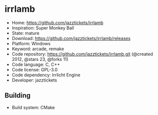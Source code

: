 # irrlamb

- Home: https://github.com/jazztickets/irrlamb
- Inspiration: Super Monkey Ball
- State: mature
- Download: https://github.com/jazztickets/irrlamb/releases
- Platform: Windows
- Keyword: arcade, remake
- Code repository: https://github.com/jazztickets/irrlamb.git (@created 2012, @stars 23, @forks 11)
- Code language: C, C++
- Code license: GPL-3.0
- Code dependency: Irrlicht Engine
- Developer: jazztickets

## Building

- Build system: CMake
